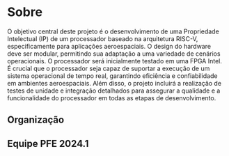 <script setup>
import { VPTeamMembers } from 'vitepress/theme'
</script>

# Sobre

O objetivo central deste projeto é o desenvolvimento de uma Propriedade
Intelectual (IP) de um processador baseado na arquitetura RISC-V,
especificamente para aplicações aeroespaciais. O design do hardware deve ser
modular, permitindo sua adaptação a uma variedade de cenários operacionais. O
processador será inicialmente testado em uma FPGA Intel. É crucial que o
processador seja capaz de suportar a execução de um sistema operacional de tempo
real, garantindo eficiência e confiabilidade em ambientes aeroespaciais. Além
disso, o projeto incluirá a realização de testes de unidade e integração
detalhados para assegurar a qualidade e a funcionalidade do processador em todas
as etapas de desenvolvimento.

<script>
const a = {
  members24_1: [
    {
      avatar: "https://media.licdn.com/dms/image/C5103AQEOCjELDx5ajA/profile-displayphoto-shrink_800_800/0/1517465490173?e=1714003200&v=beta&t=8ZRnaxdyEzryRQViqNk6_-B4G72lMULu5xFGh4tfId8",
      name: "Rafael Corsi",
      title: "Orientador",
      links: [
        {
          icon: "linkedin",
          link: "https://www.linkedin.com/in/rafael-corsi-ferrão-624238116/"
        }, {
          icon: "github",
          link: "https://github.com/rafaelcorsi"
        }
      ]
    }, {
      avatar: "https://media.licdn.com/dms/image/C4E03AQEpCgpnDSn1Rg/profile-displayphoto-shrink_400_400/0/1617900258233?e=1714003200&v=beta&t=3E9dMYeFAvXG_k_Ktv9598Qnim9UO1141zZQCum2mGI",
      name: "Giancarlo Ruggiero",
      title: "Desenvolvedor",
      links: [
        {
          icon: "linkedin",
          link: "https://www.linkedin.com/in/giancarlo-vr/"
        }, {
          icon: "github",
          link: "https://github.com/gianvr"
        }
      ]
    }, {
      avatar: "https://media.licdn.com/dms/image/D4D03AQGHydd8FnBOdA/profile-displayphoto-shrink_400_400/0/1707877218390?e=1714003200&v=beta&t=OqbtDvw0qaaZ7Lx7iykHOWjNEAe5KISyyJstXY6Omjk",
      name: "Luciano Felix",
      title: "Desenvolvedor",
      links: [
        {
          icon: "linkedin",
          link: "https://www.linkedin.com/in/luciano-felix/"
        }, {
          icon: "github",
          link: "https://github.com/FelixLuciano"
        }
      ]
    }, {
      avatar: "https://media.licdn.com/dms/image/D4E03AQFt5YSf5FbxKg/profile-displayphoto-shrink_200_200/0/1666467108985?e=2147483647&v=beta&t=b0XQGht56s_SqQ4i46sv17sWOQ9g3Bbtv8yh1XFbKtg",
      name: "Tiago Seixas",
      title: "Desenvolvedor",
      links: [
        {
          icon: "linkedin",
          link: "https://www.linkedin.com/in/tiago-seixas-bb9614254/"
        }, {
          icon: "github",
          link: "https://github.com/TiagoSeixas2103"
        }
      ]
    },
  ],
  org: [
    {
      avatar: "https://media.licdn.com/dms/image/C4D0BAQF6iPH2r0sRCA/company-logo_200_200/0/1630470864507/cti_renato_archer_logo?e=1716422400&v=beta&t=IXE8hu6bInWiNoIVn--Z6Cm4Hd-5ywIkS6h6Txvzb0w",
      name: "CTI Renato Archer",
      title: "Realização",
      links: [
        {
          icon: "linkedin",
          link: "https://www.linkedin.com/company/cti-renato-archer/"
        }
      ]
    }, {
      avatar: "https://media.licdn.com/dms/image/D4E03AQG3diHhspG70w/profile-displayphoto-shrink_800_800/0/1665021953301?e=1714003200&v=beta&t=4G8s6U3TEc9sP6ziTJSFfIQnScdIDrYayt5sHjwIij8",
      name: "Saulo Finco",
      title: "Mentor",
      links: [
        {
          icon: "linkedin",
          link: "https://www.linkedin.com/in/saulofinco"
        }
      ]
    }
  ],
}
</script>

## Organização

<VPTeamMembers :members="a.org" />

## Equipe PFE 2024.1

<VPTeamMembers :members="a.members24_1" />
